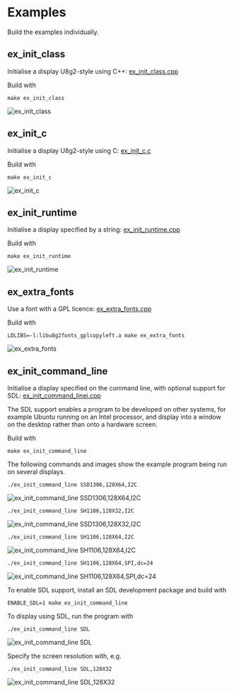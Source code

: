 # Examples

Build the examples individually.

## ex_init_class
Initialise a display U8g2-style using C++:
[ex_init_class.cpp](ex_init_class.cpp)

Build with
```
make ex_init_class
```
![ex_init_class](images/ex_init_command_line_03.jpg)

## ex_init_c

Initialise a display U8g2-style using C:
[ex_init_c.c](ex_init_c.c)

Build with
```
make ex_init_c
```
![ex_init_c](images/ex_init_command_line_03.jpg)

## ex_init_runtime
Initialise a display specified by a string:
[ex_init_runtime.cpp](ex_init_runtime.cpp)

Build with
```
make ex_init_runtime
```
![ex_init_runtime](images/ex_init_command_line_03.jpg)

## ex_extra_fonts
Use a font with a GPL licence:
[ex_extra_fonts.cpp](ex_extra_fonts.cpp)

Build with
```
LDLIBS=-l:libu8g2fonts_gplcopyleft.a make ex_extra_fonts
```
![ex_extra_fonts](images/ex_extra_fonts_01.jpg)
  
## ex_init_command_line

Initialise a display specified on the command line,
with optional support for SDL:
[ex_init_command_linei.cpp](ex_init_command_line.cpp)

The SDL support enables a program to be developed on
other systems, for example Ubuntu running on an Intel processor, and display
into a window on the desktop rather than onto a hardware screen.

Build with
```
make ex_init_command_line
```

The following commands and images show the example program being run on
several displays.
  
```
./ex_init_command_line SSD1306,128X64,I2C
 ```
![ex_init_command_line SSD1306,128X64,I2C](images/ex_init_command_line_01.jpg)

```
./ex_init_command_line SH1106,128X32,I2C
```
![ex_init_command_line SSD1306,128X32,I2C](images/ex_init_command_line_02.jpg)

```
./ex_init_command_line SH1106,128X64,I2C
```
![ex_init_command_line SH1106,128X64,I2C](images/ex_init_command_line_03.jpg)

```
./ex_init_command_line SH1106,128X64,SPI,dc=24
```
![ex_init_command_line SH1106,128X64,SPI,dc=24](images/ex_init_command_line_04.jpg)
  
To enable SDL support, install an SDL development package and build with
```
ENABLE_SDL=1 make ex_init_command_line
```
To display using SDL, run the program with
```
./ex_init_command_line SDL
```
![ex_init_command_line SDL](images/ex_init_command_line_05.jpg)

Specify the screen resolution with, e.g.
```
./ex_init_command_line SDL,128X32
```
![ex_init_command_line SDL,128X32](images/ex_init_command_line_06.jpg)

